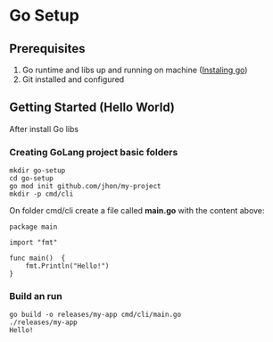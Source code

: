 # Go Setup

## Prerequisites
1. Go runtime and libs up and running on machine ([Instaling go](https://golang.org/doc/install))
1. Git installed and configured
 
## Getting Started (Hello World)

After install Go libs 

### Creating GoLang project basic folders

```
mkdir go-setup
cd go-setup
go mod init github.com/jhon/my-project
mkdir -p cmd/cli
```

On folder cmd/cli create a file called **main.go** with the content above:

```
package main

import "fmt"

func main()  {
	fmt.Println("Hello!")
}
```

### Build an run

```
go build -o releases/my-app cmd/cli/main.go
./releases/my-app 
Hello!
```
